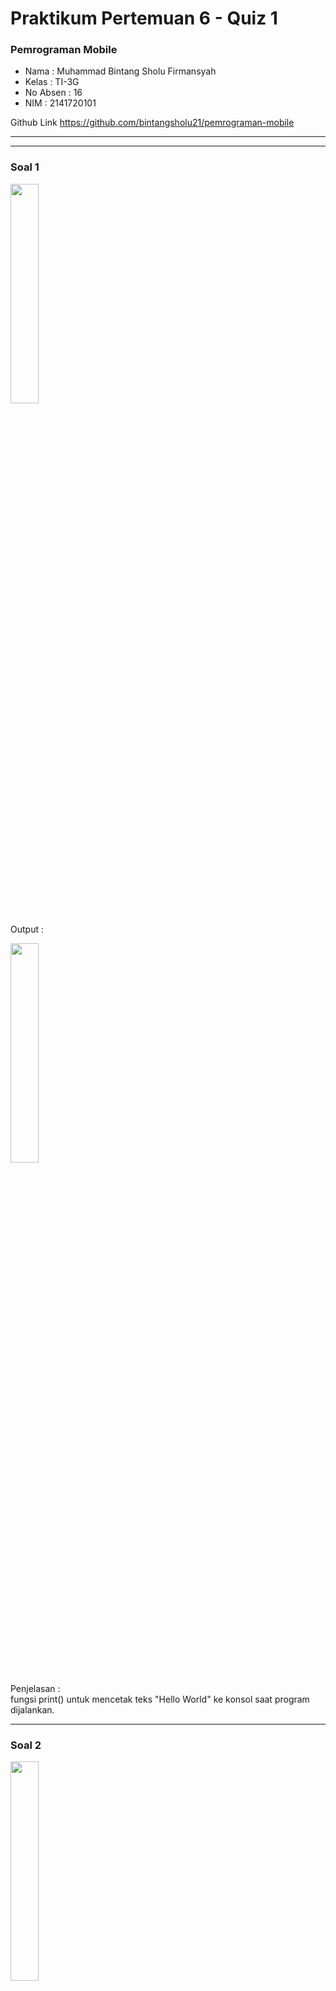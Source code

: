# **Praktikum Pertemuan 6 - Quiz 1**

### **Pemrograman Mobile**

* Nama        : Muhammad Bintang Sholu Firmansyah
* Kelas       : TI-3G
* No Absen    : 16
* NIM         : 2141720101

Github Link https://github.com/bintangsholu21/pemrograman-mobile

---
---

### Soal 1
<img src='img\soal1.png' width='30%'><br>

Output :

<img src='img\jawab1.png' width='30%'><br>

Penjelasan :<br>
fungsi print() untuk mencetak teks "Hello World" ke konsol saat program dijalankan.

---
### Soal 2
<img src='img\soal2.png' width='30%'><br>

Output :

<img src='img\jawab2.png' width='30%'><br>

Penjelasan :<br>
* Variabel string "nama" digunakan untuk menyimpan teks "Muhamad Bintang Sholu Firmansyah".<br> 
* Fungsi print() 3 kali digunakan untuk Mencetak string "Muhamad Bintang Sholu Firmansyah" tiga kali ke konsol.

---

### Soal 3
<img src='img\soal3.png' width='30%'><br>

Output :

<img src='img\jawab3.png' width='30%'><br>

Penjelasan :<br>
* Variabel string "firstName" digunakan untuk menyimpan teks "Muhamad'.
* Variabel final 'lastName' digunakan untuk menyimpan teks "Bintang Sholu Firmansyah".
* Variabel String dapat diubah nilainya, sementara Variabel final yang sudah dideklarasikan nilainya tidak dapat diubah.

---


### Soal 4
<img src='img\soal4.png' width='30%'><br>

Output :
*ERROR*

<img src='img\jawab4.png' width='30%'><br>

Pembenaran :

<img src='img\pembenaransoal4.png' width='30%'><br>
*Mengganti variabel final menjadi var array2*

Output :

<img src='img\jawabpembenaran4.png' width='30%'><br>


Penjelasan :<br>
* Variabel final array1 digunakan untuk menyimpan array [1, 2, 3].
* Variabel const array2 digunakan untuk menyimpan array [4, 5, 6].
* Variabel const hanya boleh diinisialisasi dengan nilai yang diketahui saat waktu kompilasi dan tidak dapat diubah setelahnya.
* Sebaliknya final dapat mengubah nilai elemen dalamnya setelah inisialisasi. Itu sebabnya array1[0] = 100 adalah operasi yang valid dan tidak akan menghasilkan kesalahan.
---

### Soal 4 - b
<img src='img\soal4-b.png' width='30%'><br>

Output :

<img src='img\jawab4-b.png' width='30%'><br>

Penjelasan :<br>
* Mendeklarasikan variabel int bernama 'number1' dengan nilai 100
* Mendeklarasikan variabel double bernama 'number2' dengan nilai 100.5
* Variabel int digunakan untuk menyimpan bilangan bulat, sedangkan variabel double digunakan untuk menyimpan bilangan desimal.

---
### Soal 5
<img src='img\soal5.png' width='30%'><br>

Output :

<img src='img\jawab5.png' width='30%'><br>

Penjelasan :<br>
* Mendeklarasikan variabel num bernama 'number', variabel num bertipe data int. 
* Mengubah nilai number menjadi 10.5 (tipe data double) dan mencetaknya lagi.
* Variabel num bersifat generik dan dapat digunakan untuk menyimpan nilai numerik, baik itu bilangan bulat (integer) atau bilangan desimal (floating-point).

---

### Soal 6
<img src='img\soal6.png' width='35%'><br>

Output :

<img src='img\jawab6.png' width='35%'><br>

Penjelasan :<br>
* Dua variabel string, firstName dan lastName, dideklarasikan dengan masing-masing nilainya sebagai "Muhamad" dan "Firmansyah".
* Sebuah variabel baru bernama fullName dideklarasikan.
Pada baris ini, interpolasi string digunakan. Tanda $ digunakan untuk menyisipkan nilai variabel ke dalam string. Variabel firstName dan lastName dimasukkan ke dalam string dengan cara ini.
* Kurung kurawal {} digunakan untuk menunjukkan bahwa lastName adalah variabel yang ingin dimasukkan ke dalam string, sehingga Anda bisa memisahkan lastName dari karakter berikutnya dengan aman.
* Hasil dari interpolasi string adalah penggabungan nilai firstName dan lastName menjadi satu string yang disimpan dalam variabel fullName.
* Variabel fullName dicetak ke konsol.
---

### Soal 7
<img src='img\soal7.png' width='30%'><br>

Output :

<img src='img\jawab7.png' width='30%'><br>

Penjelasan :<br>
* Variabel var bernama text dengan nilai 'ini \'OPTIMAL\' $sekali'
* Backslash Petik `(\')` digunakan untuk menyisipkan tanda kutip satu tunggal (') di dalam string tanpa memicu interpolasi string.
* Backslash Dollar `(\$)` digunakan untuk menyisipkan tanda dolar ($) di dalam string tanpa memicu interpolasi string pemanggilan variabel.
---

### Soal 8
<img src='img\soal8.png' width='30%'><br>

Output :
*ERROR* Karena variabel var name1 bernilai firstName dan lastName tidak dideklarasikan

Pembetulan :

<img src='img\pembenaransoal8.png' width='30%'><br>

Output :

<img src='img\jawabpembenaran8.png' width='30%'><br>

Penjelasan :<br>
* Variabel firstName dan lastName dideklarasikan dengan nilai "Muhamad" dan "Firmansyah".
* Variabel name1 mengambil nilai firstName dan lastName.
* Variabel name2 berisi nilai String literals ("Muhammad", "Bintang", "Sholu", dan "Firmansyah") digabungkan secara berurutan tanpa operator penggabungan. Dart memungkinkan penggabungan string literals yang berdekatan tanpa operator khusus.
* Output tanpa spasi antara kata-kata karena tidak ada operator penggabungan yang digunakan.
---


### Soal 9
<img src='img\soal9.png' width='30%'><br>

Output :
*ERROR* Karena variabel var name1 bernilai firstName dan lastName tidak dideklarasikan

Pembetulan :

<img src='img\pembenaransoal9.png' width='30%'><br>

Output :

<img src='img\jawabpembenaran9.png' width='30%'><br>

Penjelasan :<br>
* Variabel firstName dan lastName dideklarasikan dengan nilai "Muhamad" dan "Firmansyah".
* Pada variabel name1, ditengah penggabungan variabel firstName dan lastName terdapat spasi.
* Variabel name2 berisi nilai String literals ("Muhammad", "Bintang", "Sholu", dan "Firmansyah") digabungkan secara berurutan tanpa operator penggabungan. Tetapi sebelumnya ditambahkan spasi pada setiap kata.
* Output dengan spasi antara kata-kata karena ada spasi yang ditambahkan sebelumnya.
---

### Soal 10
<img src='img\soal10.png' width='30%'><br>

Output :

<img src='img\jawab10.png' width='30%'><br>

Penjelasan :<br>
* Nilai variabel ini adalah string yang diapit oleh tiga tanda kutip tunggal (''' ... '''), yang memungkinkan Anda untuk membuat string dengan beberapa baris atau string multiple-line.
* Output multiple-line string dengan spasi dan baris baru.
---

